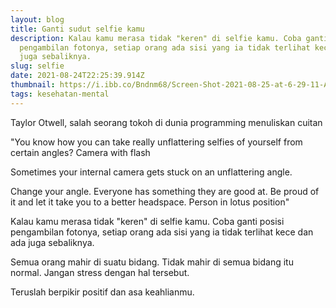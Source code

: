 ```yaml
---
layout: blog
title: Ganti sudut selfie kamu
description: Kalau kamu merasa tidak "keren" di selfie kamu. Coba ganti posisi
  pengambilan fotonya, setiap orang ada sisi yang ia tidak terlihat kece dan ada
  juga sebaliknya.
slug: selfie
date: 2021-08-24T22:25:39.914Z
thumbnail: https://i.ibb.co/Bndnm68/Screen-Shot-2021-08-25-at-6-29-11-AM.png
tags: kesehatan-mental
---
```

Taylor Otwell, salah seorang tokoh di dunia programming menuliskan cuitan 

"You know how you can take really unflattering selfies of yourself from certain angles? Camera with flash

Sometimes your internal camera gets stuck on an unflattering angle.

Change your angle. Everyone has something they are good at. Be proud of it and let it take you to a better headspace. Person in lotus position"

Kalau kamu merasa tidak "keren" di selfie kamu. Coba ganti posisi pengambilan fotonya, setiap orang ada sisi yang ia tidak terlihat kece dan ada juga sebaliknya.

Semua orang mahir di suatu bidang. Tidak mahir di semua bidang itu normal. Jangan stress dengan hal tersebut.

Teruslah berpikir positif dan asa keahlianmu.

